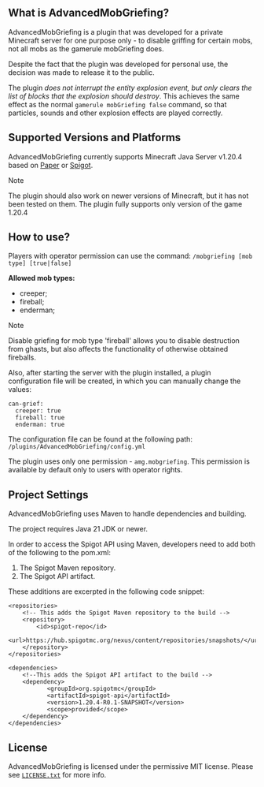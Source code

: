 ## What is AdvancedMobGriefing?

AdvancedMobGriefing is a plugin that was developed for a private Minecraft server for one purpose only - to disable griffing for certain mobs, not all mobs as the gamerule mobGriefing does.

Despite the fact that the plugin was developed for personal use, the decision was made to release it to the public.

The plugin _does not interrupt the entity explosion event, but only clears the list of blocks that the explosion should destroy_. This achieves the same effect as the normal `gamerule mobGriefing false` command, so that particles, sounds and other explosion effects are played correctly.

## Supported Versions and Platforms

AdvancedMobGriefing currently supports Minecraft Java Server v1.20.4 based on [Paper](https://papermc.io/) or [Spigot](https://www.spigotmc.org/wiki/about-spigot/).

> [!NOTE]
> The plugin should also work on newer versions of Minecraft, but it has not been tested on them. The plugin fully supports only version of the game 1.20.4

## How to use?

Players with operator permission can use the command: `/mobgriefing [mob type] [true|false]`

**Allowed mob types:**
- creeper;
- fireball;
- enderman;

> [!NOTE]
> Disable griefing for mob type 'fireball' allows you to disable destruction from ghasts, but also affects the functionality of otherwise obtained fireballs.

Also, after starting the server with the plugin installed, a plugin configuration file will be created, in which you can manually change the values:
```
can-grief:
  creeper: true
  fireball: true
  enderman: true
```

The configuration file can be found at the following path: `/plugins/AdvancedMobGriefing/config.yml`

The plugin uses only one permission - `amg.mobgriefing`. This permission is available by default only to users with operator rights.

## Project Settings

AdvancedMobGriefing uses Maven to handle dependencies and building.

The project requires Java 21 JDK or newer.

In order to access the Spigot API using Maven, developers need to add both of the following to the pom.xml:
1. The Spigot Maven repository.
2. The Spigot API artifact.

These additions are excerpted in the following code snippet:
```
<repositories>
    <!-- This adds the Spigot Maven repository to the build -->
    <repository>
        <id>spigot-repo</id>
        <url>https://hub.spigotmc.org/nexus/content/repositories/snapshots/</url>
    </repository>
</repositories>

<dependencies>
    <!--This adds the Spigot API artifact to the build -->
    <dependency>
           <groupId>org.spigotmc</groupId>
           <artifactId>spigot-api</artifactId>
           <version>1.20.4-R0.1-SNAPSHOT</version>
           <scope>provided</scope>
    </dependency>
</dependencies>
```

## License

AdvancedMobGriefing is licensed under the permissive MIT license. Please see [`LICENSE.txt`](https://github.com/Ev1ls0n/AdvancedMobGriefing/blob/main/LICENSE) for more info.
